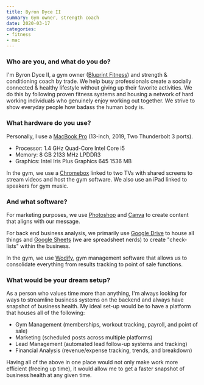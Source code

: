 ```yaml
---
title: Byron Dyce II
summary: Gym owner, strength coach 
date: 2020-03-17
categories:
- fitness
- mac 
---
```


### Who are you, and what do you do?

I'm Byron Dyce II, a gym owner ([Bluprint Fitness](https://bluprintfit.com/ "A gym in Chicago.")) and strength & conditioning coach by trade. We help busy professionals create a socially connected & healthy lifestyle without giving up their favorite activities. We do this by following proven fitness systems and housing a network of hard working individuals who genuinely enjoy working out together. We strive to show everyday people how badass the human body is.

### What hardware do you use?

Personally, I use a [MacBook Pro][macbook-pro] (13-inch, 2019, Two Thunderbolt 3 ports). 

- Processor: 1.4 GHz Quad-Core Intel Core i5
- Memory: 8 GB 2133 MHz LPDDR3
- Graphics: Intel Iris Plus Graphics 645 1536 MB

In the gym, we use a [Chromebox][] linked to two TVs with shared screens to stream videos and host the gym software. We also use an iPad linked to speakers for gym music.

### And what software?

For marketing purposes, we use [Photoshop][] and [Canva][] to create content that aligns with our message.

For back end business analysis, we primarily use [Google Drive][google-drive] to house all things and [Google Sheets][google-sheets] (we are spreadsheet nerds) to create "check-lists" within the business.

In the gym, we use [Wodify][], gym management software that allows us to consolidate everything from results tracking to point of sale functions.

### What would be your dream setup?

As a person who values time more than anything, I'm always looking for ways to streamline business systems on the backend and always have snapshot of business health. My ideal set-up would be to have a platform that houses all of the following:

- Gym Management (memberships, workout tracking, payroll, and point of sale)
- Marketing (scheduled posts across multiple platforms)
- Lead Management (automated lead follow-up systems and tracking)
- Financial Analysis (revenue/expense tracking, trends, and breakdown)

Having all of the above in one place would not only make work more efficient (freeing up time), it would allow me to get a faster snapshot of business health at any given time.

[canva]: http://web.archive.org/web/20221226232811/https://www.canva.com/ "Web-based design software."
[chromebox]: https://en.wikipedia.org/wiki/Chromebox "A small form factor computer running Chrome OS."
[google-drive]: http://web.archive.org/web/20220127131904/https://accounts.google.com/ServiceLogin?service=wise "A cloud storage service."
[google-sheets]: https://www.google.com/sheets/about/ "Online spreadsheet software."
[macbook-pro]: https://www.apple.com/macbook-pro/ "A laptop."
[photoshop]: https://www.adobe.com/products/photoshop.html "A bitmap image editor."
[wodify]: https://www.wodify.com/ "A gym management service."
